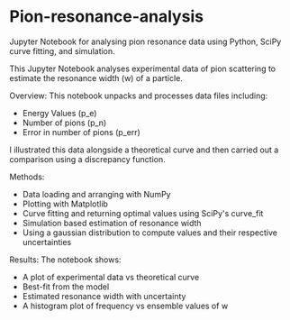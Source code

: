 # Pion-resonance-analysis
Jupyter Notebook for analysing pion resonance data using Python, SciPy curve fitting, and simulation.

This Jupyter Notebook analyses experimental data of pion scattering to estimate the resonance width (w) of a particle.

Overview:
This notebook unpacks and processes data files including:
- Energy Values (p_e)
- Number of pions (p_n)
- Error in number of pions (p_err)

I illustrated this data alongside a theoretical curve and then carried out a comparison using a discrepancy function.

Methods:
- Data loading and arranging with NumPy
- Plotting with Matplotlib
- Curve fitting and returning optimal values using SciPy's curve_fit
- Simulation based estimation of resonance width
- Using a gaussian distribution to compute values and their respective uncertainties

Results:
The notebook shows:
- A plot of experimental data vs theoretical curve
- Best-fit from the model
- Estimated resonance width with uncertainty
- A histogram plot of frequency vs ensemble values of w

  
